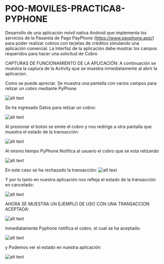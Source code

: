 # POO-MOVILES-PRACTICA8-PYPHONE
Desarrollo de una aplicación móvil nativa Android que implementa los servicios de la Pasarela de Pago PayPhone (https://www.payphone.app/)  para poder realizar cobros con tarjetas de créditos simulando una aplicación comercial. La Interfaz  de la aplicación debe mostrar los campos requeridos para hacer una solicitud de Cobro

CAPTURAS DE FUNCIONAMIENTO DE LA APLICACIÓN:
A continuación se muestra la captura de la Activity que se muestra inmediatamente al abrir la aplicacion.

Como se puede apreciar. Se muestra una pantalla con varios campos para relizar un cobro mediante PyPhone

![alt text](https://github.com/CarlosSebastianCarvajal/POO-MOVILES-PRACTICA8-PYPHONE/blob/main/Capturas/Screenshot_1644572070.png)


Se ha ingresado Datos para relizar un cobro:

![alt text](https://github.com/CarlosSebastianCarvajal/POO-MOVILES-PRACTICA8-PYPHONE/blob/main/Capturas/Screenshot_1644572258.png)

Al presionar el boton se emite el cobro y nos redirige a otra pantalla que muestra el estado de la transacción:

![alt text](https://github.com/CarlosSebastianCarvajal/POO-MOVILES-PRACTICA8-PYPHONE/blob/main/Capturas/Screenshot_1644572290.png)

Al mismo tiempo PyPhone Notifica al usuario el cobro que se esta relizando

![alt text](https://github.com/CarlosSebastianCarvajal/POO-MOVILES-PRACTICA8-PYPHONE/blob/main/Capturas/msg1520977477-4186.jpg)

En este caso se ha rechazado la transacción:
![alt text](https://github.com/CarlosSebastianCarvajal/POO-MOVILES-PRACTICA8-PYPHONE/blob/main/Capturas/msg1520977477-4183.jpg)

Y por lo tanto en nuestra aplicación nos refleja el estado de la transacción en cancelado:

![alt text](https://github.com/CarlosSebastianCarvajal/POO-MOVILES-PRACTICA8-PYPHONE/blob/main/Capturas/Screenshot_1644572345.png)


AHORA SE MUESTRA UN EJEMPLO DE USO CON UNA TRANSACCION ACEPTADA:

![alt text](https://github.com/CarlosSebastianCarvajal/POO-MOVILES-PRACTICA8-PYPHONE/blob/main/Capturas/Screenshot_1644572371.png)

Inmediatamente Pyphone notifica el cobro, el cual se ha aceptado:

![alt text](https://github.com/CarlosSebastianCarvajal/POO-MOVILES-PRACTICA8-PYPHONE/blob/main/Capturas/msg1520977477-4184.jpg)

y Podemos ver el estado en nuestra aplicación:

![alt text](https://github.com/CarlosSebastianCarvajal/POO-MOVILES-PRACTICA8-PYPHONE/blob/main/Capturas/Screenshot_1644572442.png)


